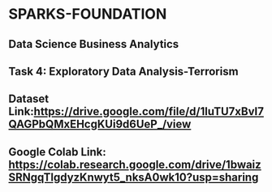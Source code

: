 # SPARKS-FOUNDATION
## Data Science Business Analytics
## Task 4: Exploratory Data Analysis-Terrorism
## Dataset Link:https://drive.google.com/file/d/1luTU7xBvI7QAGPbQMxEHcgKUi9d6UeP_/view
## Google Colab Link: https://colab.research.google.com/drive/1bwaizSRNgqTlgdyzKnwyt5_nksA0wk10?usp=sharing
